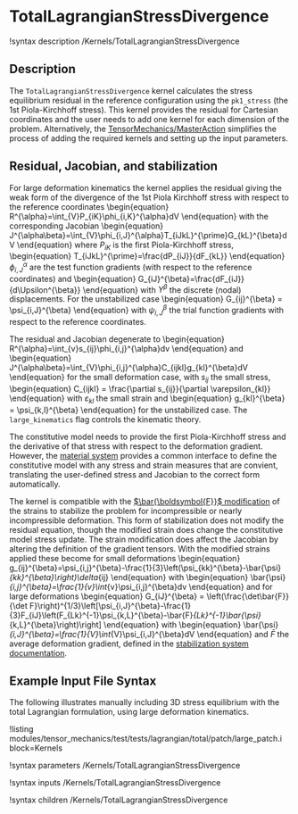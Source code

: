 # TotalLagrangianStressDivergence

!syntax description /Kernels/TotalLagrangianStressDivergence

## Description

The `TotalLagrangianStressDivergence` kernel calculates the stress equilibrium
residual in the reference configuration using the `pk1_stress` (the
1st Piola-Kirchhoff stress).  This kernel provides the residual
for Cartesian coordinates and the user needs to add one kernel 
for each dimension of the problem.  Alternatively, the 
[TensorMechanics/MasterAction](/Modules/TensorMechanics/Master/index.md)
simplifies the process of adding the required kernels and setting up the
input parameters.

## Residual, Jacobian, and stabilization

For large deformation kinematics the kernel applies the residual giving the weak
form of the divergence of the 1st Piola Kirchhoff stress with respect to the 
reference coordinates
\begin{equation}
      R^{\alpha}=\int_{V}P_{iK}\phi_{i,K}^{\alpha}dV 
\end{equation}
with the corresponding Jacobian
\begin{equation}
      J^{\alpha\beta}=\int_{V}\phi_{i,J}^{\alpha}T_{iJkL}^{\prime}G_{kL}^{\beta}dV
\end{equation}
where $P_{iK}$ is the first Piola-Kirchhoff stress,
\begin{equation}
      T_{iJkL}^{\prime}=\frac{dP_{iJ}}{dF_{kL}}
\end{equation}
$\phi_{i,J}^{\alpha}$ are the test function gradients (with respect to the reference
coordinates) and 
\begin{equation}
      G_{iJ}^{\beta}=\frac{dF_{iJ}}{d\Upsilon^{\beta}} 
\end{equation}
with $\Upsilon^\beta$ the discrete (nodal) displacements.
For the unstabilized case
\begin{equation}
     G_{ij}^{\beta} =  \psi_{i,J}^{\beta}
\end{equation}
with $\psi_{i,J}^{\beta}$ the trial function gradients with respect to the reference coordinates.

The residual and Jacobian degenerate to 
\begin{equation}
      R^{\alpha}=\int_{v}s_{ij}\phi_{i,j}^{\alpha}dv
\end{equation}
and
\begin{equation}
      J^{\alpha\beta}=\int_{V}\phi_{i,j}^{\alpha}C_{ijkl}g_{kl}^{\beta}dV
\end{equation}
for the small deformation case, with $s_{ij}$ the small stress,
\begin{equation}
      C_{ijkl} = \frac{\partial s_{ij}}{\partial \varepsilon_{kl}}
\end{equation}
with $\varepsilon_{kl}$ the small strain and
\begin{equation}
      g_{kl}^{\beta} = \psi_{k,l}^{\beta}
\end{equation}
for the unstabilized case.
The `large_kinematics` flag controls the kinematic theory.

The constitutive model needs to provide the first Piola-Kirchhoff stress and the derivative of
that stress with respect to the deformation gradient.
However, the [material system](tensor_mechanics/NewMaterialSystem.md)
provides a common interface to define the constitutive model with any stress and strain
measures that are convient, translating the user-defined stress and Jacobian to the correct
form automatically.

The kernel is compatible with the [$\bar{\boldsymbol{F}}$ modification](/tensor_mechanics/Stabilization.md) of the
strains to stabilize the problem for incompressible or nearly incompressible deformation.
This form of stabilization does not modify the residual equation, though the modified strain does change the constitutive
model stress update.
The strain modification does affect the Jacobian by altering the definition of the gradient tensors.  With the
modified strains applied these become for small deformations
\begin{equation}
      g_{ij}^{\beta}=\psi_{i,j}^{\beta}-\frac{1}{3}\left(\psi_{kk}^{\beta}-\bar{\psi}_{kk}^{\beta}\right)\delta_{ij}
\end{equation}
with 
\begin{equation}
      \bar{\psi}_{i,j}^{\beta}=\frac{1}{v}\int_{v}\psi_{i,j}^{\beta}dv
\end{equation}
and for large deformations
\begin{equation}
     G_{iJ}^{\beta} = \left(\frac{\det\bar{F}}{\det F}\right)^{1/3}\left[\psi_{i,J}^{\beta}-\frac{1}{3}F_{iJ}\left(F_{Lk}^{-1}\psi_{k,L}^{\beta}-\bar{F}_{Lk}^{-1}\bar{\psi}_{k,L}^{\beta}\right)\right] 
\end{equation}
with 
\begin{equation}
    \bar{\psi}_{i,J}^{\beta}=\frac{1}{V}\int_{V}\psi_{i,J}^{\beta}dV 
\end{equation}
and $\bar{F}$ the average deformation gradient, defined in the [stabilization system documentation](/tensor_mechanics/Stabilization.md).

## Example Input File Syntax

The following illustrates manually including 3D stress equilibrium with the total Lagrangian formulation, using
large deformation kinematics.

!listing modules/tensor_mechanics/test/tests/lagrangian/total/patch/large_patch.i
         block=Kernels

!syntax parameters /Kernels/TotalLagrangianStressDivergence

!syntax inputs /Kernels/TotalLagrangianStressDivergence

!syntax children /Kernels/TotalLagrangianStressDivergence

